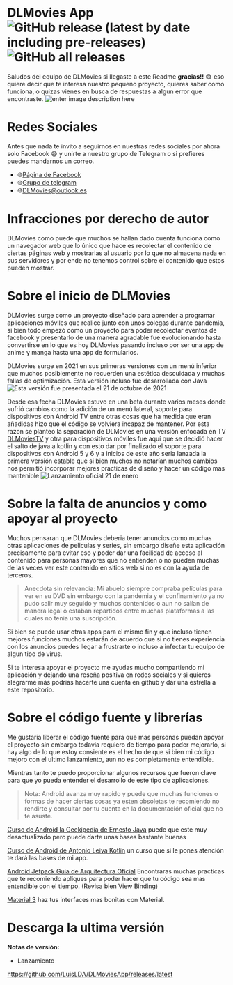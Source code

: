 # DLMovies App   ![GitHub release (latest by date including pre-releases)](https://img.shields.io/github/v/release/LuisLDA/DLMoviesApp?include_prereleases&style=for-the-badge)  ![GitHub all releases](https://img.shields.io/github/downloads/LuisLDA/DLMoviesApp/total?style=for-the-badge)


Saludos del equipo de DLMovies si llegaste a este Readme **gracias!!**  😅 eso quiere decir que te interesa nuestro pequeño proyecto, quieres saber como funciona, o quizas vienes en busca de respuestas a algun error que encontraste.
![enter image description here](https://scontent.fuio1-2.fna.fbcdn.net/v/t39.30808-6/245439306_159650646372323_3737007095082925974_n.jpg?_nc_cat=101&ccb=1-7&_nc_sid=e3f864&_nc_eui2=AeErfRW-STT4Hi2BRjUBFVUAa44Kasiy6_9rjgpqyLLr_xw6554KdMKzCLpeSKpVyRiRzTV_PH15AzqlNzQewEkf&_nc_ohc=mfPT9ebNcCQAX_psnl4&_nc_ht=scontent.fuio1-2.fna&oh=00_AfBXk9iuJ7PNFCqW9ozOBPUGtJQ82nGgWPjbjwKgM38Qbg&oe=63DC8CB5)

# Redes Sociales
Antes que nada te invito a seguirnos en nuestras redes sociales por ahora solo Facebook 😅 y unirte a nuestro grupo de Telegram o si prefieres puedes mandarnos un correo.
* 🌐[Página de Facebook](https://www.facebook.com/profile.php?id=100075875987375)
* 🌐[Grupo de telegram ](https://t.me/+QKzYUp13p3xiMmIx)
* 🌐[DLMovies@outlook.es](DLMovies@outlook.es)
# Infracciones por derecho de autor

DLMovies como puede que muchos se hallan dado cuenta funciona como un navegador web que lo único que hace es recolectar el contenido de ciertas páginas web y mostrarlas al usuario por lo que no almacena nada en sus servidores y por ende no tenemos control sobre el contenido que estos pueden mostrar.
# Sobre el inicio de DLMovies

DLMovies surge como un proyecto diseñado para aprender a programar aplicaciones móviles que realice junto con unos colegas durante pandemia, si bien todo empezó como un proyecto para poder recolectar eventos de facebook y presentarlo de una manera agradable fue evolucionando hasta convertirse en lo que es hoy DLMovies pasando incluso por ser una app de anime y manga hasta una app de formularios.

DLMovies surge en 2021 en sus primeras versiones con un menú inferior que muchos posiblemente no recuerden una estética descuidada y muchas fallas de optimización. Esta versión incluso fue desarrollada con Java
![Esta versión fue presentada el 21 de octubre de 2021](https://scontent.fuio1-2.fna.fbcdn.net/v/t39.30808-6/247885139_166057665731621_2903785669036684897_n.png?_nc_cat=103&ccb=1-7&_nc_sid=730e14&_nc_eui2=AeF90dgaj30q3EvDs_xt730ZArFCCYolzr8CsUIJiiXOv7-BFHLWpHKUZFXnaFMLaLqgawTmyJnyoO8s2Rl3a3m5&_nc_ohc=1dMX_25MZZsAX-rP4ZY&_nc_ht=scontent.fuio1-2.fna&oh=00_AfBSyXpOFkupjv-sTS4IUKI_STPexgrdPYKA9ombEH0VfA&oe=63DE0B6E)

Desde esa fecha DLMovies estuvo en una beta durante varios meses donde sufrió cambios como la adición de un menú lateral, soporte para dispositivos con Android TV entre otras cosas que ha medida que eran añadidas hizo que el código se volviera incapaz de mantener.
Por esta razon se planteo la separación de DLMovies en una versión enfocada en TV [DLMoviesTV](https://github.com/LuisLDA/DLMoviesTVApp) y otra para dispositivos móviles fue aquí que se decidió hacer el salto de java a kotlin y con esto dar por finalizado el soporte para dispositivos con Android 5 y 6 y a inicios de este año seria lanzada la primera versión estable que si bien muchos no notarían muchos cambios nos permitió incorporar mejores practicas de diseño y hacer un código mas mantenible
![Lanzamiento oficial 21 de enero](https://scontent.fuio1-1.fna.fbcdn.net/v/t39.30808-6/326356469_2181695485373208_8017439547500999491_n.jpg?_nc_cat=108&ccb=1-7&_nc_sid=730e14&_nc_eui2=AeGXZTWt_QhhTsdPR3qvSR1ppnq2C5XFVzymerYLlcVXPLago_IvmbDYPuYun64ArjHqAb5v0r5H3w6Xzoe_xK13&_nc_ohc=BHD2aXi0KIUAX_TzTcm&_nc_ht=scontent.fuio1-1.fna&oh=00_AfAcdJZpf5HUy5bBwcriOXrHnsrxXw4Z3k6ViJulwO6t9g&oe=63DCFE89)


# Sobre la falta de anuncios y como apoyar al proyecto
Muchos pensaran que DLMovies deberia tener anuncios como muchas otras aplicaciones de peliculas y series, sin embargo diseñe esta aplicación precisamente para evitar eso y poder dar una facilidad de acceso al contenido para personas mayores que no entienden o no pueden muchas de las veces ver este contenido en sitios web si no es con la ayuda de terceros.

> Anecdota sin relevancia: 
> Mi abuelo siempre compraba películas para ver en su DVD sin embargo con la pandemia y el confinamiento ya no pudo salir muy seguido y muchos contenidos o aun no salían de manera legal o estaban repartidos entre muchas plataformas a las cuales no tenia una suscripción.

Si bien se puede usar otras apps para el mismo fin y que incluso tienen mejores funciones muchos estarán de acuerdo que si no tienes experiencia con los anuncios puedes llegar a frustrarte o incluso a infectar tu equipo de algun tipo de virus.

Si te interesa apoyar el proyecto me ayudas mucho compartiendo mi aplicación y dejando una reseña positiva en redes sociales y si quieres alegrarme más podrias hacerte una cuenta en github y dar una estrella a este repositorio.

# Sobre el código fuente y librerías

Me gustaria liberar el código fuente para que mas personas puedan apoyar el proyecto sin embargo todavia requiero de tiempo para poder mejorarlo, si hay algo de lo que estoy consiente es el hecho de que si bien mi código mejoro con el ultimo lanzamiento, aun no es completamente entendible.

 Mientras tanto te puedo proporcionar algunos recursos que fueron clave para que yo pueda entender el desarrollo de este tipo de aplicaciones.
 

> Nota: Android avanza muy rapido y puede que muchas funciones o formas de hacer ciertas cosas ya esten obsoletas te recomiendo no rendirte y consultar por tu cuenta en la documentación oficial que no te asuste.

[Curso de Android la Geekipedia de Ernesto  Java](https://www.youtube.com/watch?v=tyx05coXixw&list=PLyvsggKtwbLX06iMtXnRGX5lyjiiMaT2y) puede que este muy desactualizado pero puede darte unas bases bastante buenas

[Curso de Android de Antonio Leiva Kotlin](https://www.youtube.com/watch?v=rZ-JATeIauo&list=PLrn69hTK5FByEfJEtLzJMEi0cKIwCVgJi) un curso que si le pones atención te dará las bases de mi app.

[Android Jetpack Guia de Arquitectura Oficial](https://developer.android.com/jetpack?gclid=Cj0KCQiA8t2eBhDeARIsAAVEga2gwMI321Q71_9J5RZS4Pr4RdKu3UgkJhbC9IA3BsHm3tR50iV8QGsaAtk3EALw_wcB&gclsrc=aw.ds&hl=es-419) Encontraras muchas practicas que te recomiendo apliques para poder hacer que tu código sea mas entendible con el tiempo. (Revisa bien View Binding)

[Material 3](https://m3.material.io/) haz tus interfaces mas bonitas con Material.

# Descarga la ultima versión
**Notas de versión:**
* Lanzamiento 

https://github.com/LuisLDA/DLMoviesApp/releases/latest
